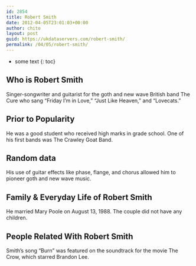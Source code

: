 ```yaml
---
id: 2854
title: Robert Smith
date: 2012-04-05T23:01:03+00:00
author: chito
layout: post
guid: https://ukdataservers.com/robert-smith/
permalink: /04/05/robert-smith/
---
```


* some text
{: toc}
          
          
## Who is  Robert Smith
                  
                  
                  
Singer-songwriter and guitarist for the goth and new wave British band The Cure who sang &#8220;Friday I&#8217;m in Love,&#8221; &#8220;Just Like Heaven,&#8221; and &#8220;Lovecats.&#8221;
                  
                
                
                
## Prior to Popularity 
                  
                  
                  
He was a good student who received high marks in grade school. One of his first bands was The Crawley Goat Band.
                  
                
                
                
## Random data 
                  
                  
                  
His use of guitar effects like phase, flange, and chorus allowed him to pioneer goth and new wave music.
                  
                
                
                
## Family & Everyday Life of Robert Smith
                  
                  
                  
He married Mary Poole on August 13, 1988. The couple did not have any children.
                  
                
                
                
## People Related With  Robert Smith
                  
                  
                  
Smith&#8217;s song &#8220;Burn&#8221; was featured on the soundtrack for the movie The Crow, which starred Brandon Lee.
                  
                
              
            
          
          
          
    
    
  
